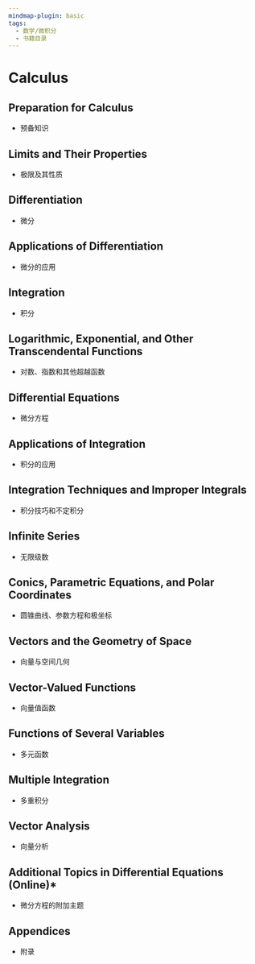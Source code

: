 ```yaml
---
mindmap-plugin: basic
tags:
  - 数学/微积分
  - 书籍目录
---
```


# Calculus

## Preparation for Calculus
- 预备知识

## Limits and Their Properties
- 极限及其性质

## Differentiation
- 微分

## Applications of Differentiation
- 微分的应用

## Integration
- 积分

## Logarithmic, Exponential, and Other Transcendental Functions
- 对数、指数和其他超越函数

## Differential Equations
- 微分方程

## Applications of Integration
- 积分的应用

## Integration Techniques and Improper Integrals
- 积分技巧和不定积分

## Infinite Series
- 无限级数

## Conics, Parametric Equations, and Polar Coordinates
- 圆锥曲线、参数方程和极坐标

## Vectors and the Geometry of Space
- 向量与空间几何

## Vector-Valued Functions
- 向量值函数

## Functions of Several Variables
- 多元函数

## Multiple Integration
- 多重积分

## Vector Analysis
- 向量分析

## Additional Topics in Differential Equations (Online)*
- 微分方程的附加主题

## Appendices
- 附录